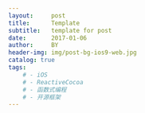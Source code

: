 ```yaml
---
layout:     post
title:      Template
subtitle:   template for post
date:       2017-01-06
author:     BY
header-img: img/post-bg-ios9-web.jpg
catalog: true
tags:
    # - iOS
    # - ReactiveCocoa
    # - 函数式编程
    # - 开源框架
---
```

